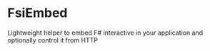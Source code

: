 # FsiEmbed
Lightweight helper to embed F# interactive in your application and optionally control it from HTTP
